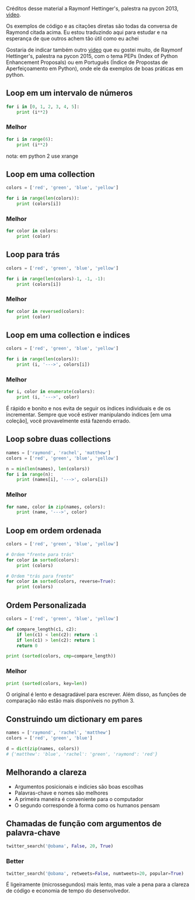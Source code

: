 
Créditos desse material a Raymonf Hettinger's, palestra na pycon 2013,  [video](http://www.youtube.com/watch?feature=player_embedded&v=OSGv2VnC0go). 

Os exemplos de código e as citações diretas são todas da conversa de Raymond citada acima.
Eu estou traduzindo aqui para estudar e na esperança de que outros achem tão útil como eu achei

Gostaria de indicar também outro [video](https://www.youtube.com/watch?v=wf-BqAjZb8M) que eu gostei muito, de Raymonf Hettinger's, palestra na pycon 2015, com o tema PEPs (Index of Python Enhancement Proposals) ou em Portuguẽs (Índice de Propostas de Aperfeiçoamento em Python), onde ele da exemplos de boas práticas em python.


## Loop em um intervalo de números

```python
for i in [0, 1, 2, 3, 4, 5]:
    print (i**2)
 ```
### Melhor
```python
for i in range(6):
    print (i**2)
```
nota: em python 2 use xrange

## Loop em uma collection

```python
colors = ['red', 'green', 'blue', 'yellow']

for i in range(len(colors)):
    print (colors[i])
```

### Melhor

```python
for color in colors:
    print (color)
```
## Loop para trás

```python
colors = ['red', 'green', 'blue', 'yellow']

for i in range(len(colors)-1, -1, -1):
    print (colors[i])
```

### Melhor

```python
for color in reversed(colors):
    print (color)
```  
## Loop em uma collection e indices

```python
colors = ['red', 'green', 'blue', 'yellow']

for i in range(len(colors)):
    print (i, '--->', colors[i])
```

### Melhor

```python
for i, color in enumerate(colors):
    print (i, '--->', color)
```
É rápido e bonito e nos evita de seguir os índices individuais e de os incrementar.
Sempre que você estiver manipulando índices [em uma coleção], você provavelmente está fazendo errado.
 
## Loop sobre duas collections

```python
names = ['raymond', 'rachel', 'matthew']
colors = ['red', 'green', 'blue', 'yellow']

n = min(len(names), len(colors))
for i in range(n):
    print (names[i], '--->', colors[i])
```
### Melhor

```python
for name, color in zip(names, colors):
    print (name, '--->', color)
```

## Loop em ordem ordenada

```python
colors = ['red', 'green', 'blue', 'yellow']

# Ordem "frente para trás"
for color in sorted(colors):
    print (colors)

# Ordem "trás para frente"
for color in sorted(colors, reverse=True):
    print (colors)
```
## Ordem Personalizada

```python
colors = ['red', 'green', 'blue', 'yellow']

def compare_length(c1, c2):
    if len(c1) < len(c2): return -1
    if len(c1) > len(c2): return 1
    return 0

print (sorted(colors, cmp=compare_length))
```

### Melhor

```python
print (sorted(colors, key=len))
```

O original é lento e desagradável para escrever. Além disso, as funções de comparação não estão mais disponíveis no python 3.


## Construindo um dictionary em pares

```python
names = ['raymond', 'rachel', 'matthew']
colors = ['red', 'green', 'blue']

d = dict(zip(names, colors))
# {'matthew': 'blue', 'rachel': 'green', 'raymond': 'red'}
```

## Melhorando a clareza
 * Argumentos posicionais e indicies são boas escolhas
 * Palavras-chave e nomes são melhores
 * A primeira maneira é conveniente para o computador
 * O segundo corresponde à forma como os humanos pensam

## Chamadas de função com argumentos de palavra-chave

```python
twitter_search('@obama', False, 20, True)
```

### Better

```python
twitter_search('@obama', retweets=False, numtweets=20, popular=True)
```
É ligeiramente (microssegundos) mais lento, mas vale a pena para a clareza de código e economia de tempo do desenvolvedor.

